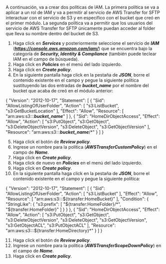 A continuación, va a crear dos políticas de IAM. La primera política se va a aplicar a un rol de IAM y va a permitir al servicio de AWS Transfer for SFTP interactuar con el servicio de S3 y en específico con el bucket que creó en el primer módulo. La segunda política va a permitir que los usuarios del servicio de AWS Transfer for SFTP únicamente puedan acceder al folder que lleva su nombre dentro del bucket de S3.

1. Haga click en **_Services_** y posteriormente seleccione el servicio de **_IAM_** (**_https://console.aws.amazon.com/iam/_**) que se encuentra bajo la categoría de **_Security, Identity & Compliance_** (también puede teclear IAM en el campo de búsqueda).
2. Haga click en **_Policies_** en el menú del lado izquierdo.
3. Haga click en **_Create policy_**.
4. En la siguiente pantalla haga click en la pestaña de **_JSON_**, borre el contenido existente en el campo y pegue la siguiente política sustituyendo las dos entradas de **_bucket_name_** por el nombre del bucket que acaba de creó en el módulo anterior:

 {
    "Version": "2012-10-17",
    "Statement": [
        {
            "Sid": "AllowListingOfUserFolder",
            "Action": [
                "s3:ListBucket",
                "s3:GetBucketLocation"
            ],
            "Effect": "Allow",
            "Resource": [
                "arn:aws:s3:::**_bucket_name_**"
            ]
        },
        {
            "Sid": "HomeDirObjectAccess",
            "Effect": "Allow",
            "Action": [
                "s3:PutObject",
                "s3:GetObject",
                "s3:DeleteObjectVersion",
                "s3:DeleteObject",
                "s3:GetObjectVersion"
            ],
            "Resource": "arn:aws:s3:::**_bucket_name_**/*"
        }
    ]
}

5.	Haga click el botón de **_Review policy_**.
6.	Ingrese un nombre para la política (**_AWSTransferCustomPolicy_**) en el campo de **_Name_**.
7.	Haga click en **_Create policy_**.
8.	Haga click de nuevo en **_Policies_** en el menú del lado izquierdo.
9.	Haga click en **_Create policy_**.
10.	En la siguiente pantalla haga click en la pestaña de **_JSON_**, borre el contenido existente en el campo y pegue la siguiente política:

{
  "Version": "2012-10-17",
  "Statement": [
      {
          "Sid": "AllowListingOfUserFolder",
          "Action": [
              "s3:ListBucket"
          ],
          "Effect": "Allow",
          "Resource": [
              "arn:aws:s3:::${transfer:HomeBucket}"
          ],
          "Condition": {
              "StringLike": {
                  "s3:prefix": [
                      "${transfer:HomeFolder}/*",
                      "${transfer:HomeFolder}"
                  ]
              }
          }
      },
      {
          "Sid": "HomeDirObjectAccess",
          "Effect": "Allow",
          "Action": [
              "s3:PutObject",
              "s3:GetObject",
              "s3:DeleteObjectVersion",
              "s3:DeleteObject",
              "s3:GetObjectVersion",
              "s3:GetObjectACL",
              "s3:PutObjectACL"
          ],
          "Resource": "arn:aws:s3:::${transfer:HomeDirectory}*"
       }
  ]
}

11.	Haga click el botón de **_Review policy_**.
12.	Ingrese un nombre para la política (**_AWSTransferScopeDownPolicy_**) en el campo de **_Name_**.
13.	Haga click en **_Create policy_**.

